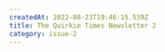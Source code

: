 ```yaml
---
createdAt: 2022-08-23T19:46:15.539Z
title: The Quirkie Times Newsletter 2
category: issue-2
---
```


